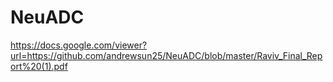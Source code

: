 # NeuADC

https://docs.google.com/viewer?url=https://github.com/andrewsun25/NeuADC/blob/master/Raviv_Final_Report%20(1).pdf

